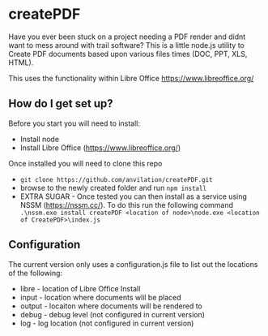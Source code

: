 # createPDF

Have you ever been stuck on a project needing a PDF render and didnt want to mess around with trail software? This is a little node.js utility to Create PDF documents based upon various files times (DOC, PPT, XLS, HTML). 

This uses the functionality within Libre Office https://www.libreoffice.org/

## How do I get set up? ##
Before you start you will need to install:

* Install node
* Install Libre Office (https://www.libreoffice.org/)
 
Once installed you will need to clone this repo

* ```git clone https://github.com/anvilation/createPDF.git```
* browse to the newly created folder and run ``` npm install ```
* EXTRA SUGAR - Once tested you can then install as a service using NSSM (https://nssm.cc/). To do this run the following command ```  .\nssm.exe install createPDF <location of node>\node.exe <location of CreatePDF>\index.js ```
 
## Configuration ##
The current version only uses a configuration.js file to list out the locations of the following:

* libre - location of Libre Office Install
* input - location where documents wlil be placed
* output - locaiton where documents will be rendered to
* debug - debug level (not configured in current version)
* log - log location (not configured in current version)
